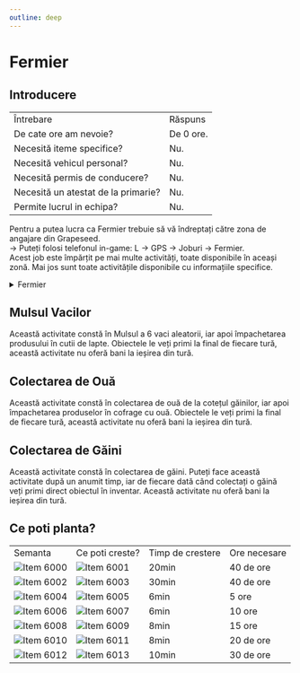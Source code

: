 ```yaml
---
outline: deep
---
```


# Fermier

## Introducere

<table>
    <tr>
        <td>Întrebare</td>
        <td>Răspuns</td>
    </tr>
    <tr>
        <td>De cate ore am nevoie?</td>
        <td>De 0 ore.</td>
    </tr>
    <tr>
        <td>Necesită iteme specifice?</td>
        <td>Nu.</td>
    </tr>
    <tr>
        <td>Necesită vehicul personal?</td>
        <td>Nu.</td>
    </tr>
    <tr>
        <td>Necesită permis de conducere?</td>
        <td>Nu.</td>
    </tr>
    <tr>
        <td>Necesită un atestat de la primarie?</td>
        <td>Nu.</td>
    </tr>
    <tr>
        <td>Permite lucrul in echipa?</td>
        <td>Nu.</td>
    </tr>
</table>

Pentru a putea lucra ca <span class="button-p-job">Fermier</span> trebuie să vă îndreptați către zona de angajare din Grapeseed.
<br>-> Puteți folosi telefonul in-game:<span class="button-p-job"> L -> GPS -> Joburi -> Fermier</span>.
<br>
Acest job este împărțit pe mai multe activități, toate disponibile în aceași zonă. Mai jos sunt toate activitățile disponibile cu informațiile specifice.

<details>
  <summary>Fermier</summary>
  <img src="https://assets.b-zone.ro/wiki/farmer-location.png" alt="Farmer">
</details>

## Mulsul Vacilor

Această activitate constă în Mulsul a 6 vaci aleatorii, iar apoi împachetarea produsului în cutii de lapte. Obiectele le veți primi la final de fiecare tură, această activitate nu oferă bani la ieșirea din tură.

## Colectarea de Ouă

Această activitate constă în colectarea de ouă de la cotețul găinilor, iar apoi împachetarea produselor în cofrage cu ouă. Obiectele le veți primi la final de fiecare tură, această activitate nu oferă bani la ieșirea din tură.

## Colectarea de Găini

Această activitate constă în colectarea de găini. Puteți face această activitate după un anumit timp, iar de fiecare dată când colectați o găină veți primi direct obiectul în inventar. Această activitate nu oferă bani la ieșirea din tură.

## Ce poti planta? 
<table>
    <tr>
        <td>Semanta</td>
        <td>Ce poti creste?</td>
        <td>Timp de crestere</td>
        <td>Ore necesare</td>
    </tr>
    <tr>
        <td><div class="image-row">
        <img src="https://assets.b-zone.ro/items/6000.png" alt="Item 6000"></div></td>
        <td><div class="image-row">
        <img src="https://assets.b-zone.ro/items/6001.png" alt="Item 6001"></div></td>
        <td>20min</td>
        <td>40 de ore</td>
    </tr>
    <tr>
        <td><div class="image-row">
        <img src="https://assets.b-zone.ro/items/6002.png" alt="Item 6002"></div></td>
        <td><div class="image-row">
        <img src="https://assets.b-zone.ro/items/6003.png" alt="Item 6003"></div></td>
        <td>30min</td>
        <td>40 de ore</td>
    </tr>
    <tr>
        <td><div class="image-row">
        <img src="https://assets.b-zone.ro/items/6004.png" alt="Item 6004"></div></td>
        <td><div class="image-row">
        <img src="https://assets.b-zone.ro/items/6005.png" alt="Item 6005"></div></td>
        <td>6min</td>
        <td>5 ore</td>
    </tr>
    <tr>
        <td><div class="image-row">
        <img src="https://assets.b-zone.ro/items/6006.png" alt="Item 6006"></div></td>
        <td><div class="image-row">
        <img src="https://assets.b-zone.ro/items/6007.png" alt="Item 6007"></div></td>
        <td>6min</td>
        <td>10 ore</td>
    </tr>
    <tr>
        <td><div class="image-row">
        <img src="https://assets.b-zone.ro/items/6008.png" alt="Item 6008"></div></td>
        <td><div class="image-row">
        <img src="https://assets.b-zone.ro/items/6009.png" alt="Item 6009"></div></td>
        <td>8min</td>
        <td>15 ore</td>
    </tr>
    <tr>
        <td><div class="image-row">
        <img src="https://assets.b-zone.ro/items/6010.png" alt="Item 6010"></div></td>
        <td><div class="image-row">
        <img src="https://assets.b-zone.ro/items/6011.png" alt="Item 6011"></div></td>
        <td>8min</td>
        <td>20 de ore</td>
    </tr>
    <tr>
        <td><div class="image-row">
        <img src="https://assets.b-zone.ro/items/6012.png" alt="Item 6012"></div></td>
        <td><div class="image-row">
        <img src="https://assets.b-zone.ro/items/6013.png" alt="Item 6013"></div></td>
        <td>10min</td>
        <td>30 de ore</td>
    </tr>
</table>
